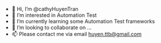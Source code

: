 - 👋 Hi, I’m @cathyHuyenTran
- 👀 I’m interested in Automation Test
- 🌱 I’m currently learning some Automation Test frameworks 
- 💞️ I’m looking to collaborate on ...
- 📫 Please contact me via email huyen.ttb@gmail.com

<!---
cathyHuyenTran/cathyHuyenTran is a ✨ special ✨ repository because its `README.md` (this file) appears on your GitHub profile.
You can click the Preview link to take a look at your changes.
--->
